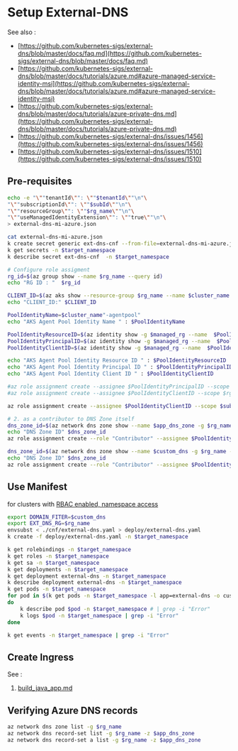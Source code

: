 # Setup External-DNS


See also :
- [https://github.com/kubernetes-sigs/external-dns/blob/master/docs/faq.md](https://github.com/kubernetes-sigs/external-dns/blob/master/docs/faq.md)
- [https://github.com/kubernetes-sigs/external-dns/blob/master/docs/tutorials/azure.md#azure-managed-service-identity-msi](https://github.com/kubernetes-sigs/external-dns/blob/master/docs/tutorials/azure.md#azure-managed-service-identity-msi)
- [https://github.com/kubernetes-sigs/external-dns/blob/master/docs/tutorials/azure-private-dns.md](https://github.com/kubernetes-sigs/external-dns/blob/master/docs/tutorials/azure-private-dns.md)
- [https://github.com/kubernetes-sigs/external-dns/issues/1456](https://github.com/kubernetes-sigs/external-dns/issues/1456)
- [https://github.com/kubernetes-sigs/external-dns/issues/1510](https://github.com/kubernetes-sigs/external-dns/issues/1510)

## Pre-requisites
```sh
echo -e "\""tenantId\"": \""$tenantId\""\n"\
"\""subscriptionId\"": \""$subId\""\n"\
"\""resourceGroup\"": \""$rg_name\""\n"\
"\""useManagedIdentityExtension\"": \""true\""\n"\
> external-dns-mi-azure.json

cat external-dns-mi-azure.json
k create secret generic ext-dns-cnf --from-file=external-dns-mi-azure.json -n $target_namespace
k get secrets -n $target_namespace
k describe secret ext-dns-cnf  -n $target_namespace

# Configure role assigment
rg_id=$(az group show --name $rg_name --query id)
echo "RG ID : "  $rg_id

CLIENT_ID=$(az aks show --resource-group $rg_name --name $cluster_name --query "servicePrincipalProfile.clientId" --output tsv)
echo "CLIENT_ID:" $CLIENT_ID 

PoolIdentityName=$cluster_name"-agentpool"
echo "AKS Agent Pool Identity Name " : $PoolIdentityName

PoolIdentityResourceID=$(az identity show -g $managed_rg --name  $PoolIdentityName --query id --output tsv)
PoolIdentityPrincipalID=$(az identity show -g $managed_rg --name  $PoolIdentityName --query principalId --output tsv)
PoolIdentityClientID=$(az identity show -g $managed_rg --name  $PoolIdentityName --query clientId --output tsv)

echo "AKS Agent Pool Identity Resource ID " : $PoolIdentityResourceID
echo "AKS Agent Pool Identity Principal ID " : $PoolIdentityPrincipalID
echo "AKS Agent Pool Identity Client ID " : $PoolIdentityClientID

#az role assignment create --assignee $PoolIdentityPrincipalID --scope $rg_id --role "Reader"
#az role assignment create --assignee $PoolIdentityClientID --scope $rg_id --role "Reader"

az role assignment create --assignee $PoolIdentityClientID --scope $subnet_id --role "Reader"

# 2. as a contributor to DNS Zone itself
dns_zone_id=$(az network dns zone show --name $app_dns_zone -g $rg_name --query id --output tsv)
echo "DNS Zone ID" $dns_zone_id
az role assignment create --role "Contributor" --assignee $PoolIdentityClientID --scope $dns_zone_id

dns_zone_id=$(az network dns zone show --name $custom_dns -g $rg_name --query id --output tsv)
echo "DNS Zone ID" $dns_zone_id
az role assignment create --role "Contributor" --assignee $PoolIdentityClientID --scope $dns_zone_id

```

## Use Manifest 
for clusters with [RBAC enabled, namespace access](https://github.com/kubernetes-sigs/external-dns/blob/master/docs/tutorials/azure.md#manifest-for-clusters-with-rbac-enabled-namespace-access)

```sh
export DOMAIN_FITER=$custom_dns
export EXT_DNS_RG=$rg_name
envsubst < ./cnf/external-dns.yaml > deploy/external-dns.yaml
k create -f deploy/external-dns.yaml -n $target_namespace

k get rolebindings -n $target_namespace
k get roles -n $target_namespace
k get sa -n $target_namespace
k get deployments -n $target_namespace
k get deployment external-dns -n $target_namespace
k describe deployment external-dns -n $target_namespace
k get pods -n $target_namespace
for pod in $(k get pods -n $target_namespace -l app=external-dns -o custom-columns=:metadata.name)
do
	k describe pod $pod -n $target_namespace # | grep -i "Error"
	k logs $pod -n $target_namespace | grep -i "Error"
done

k get events -n $target_namespace | grep -i "Error" 
```

## Create Ingress 

See :
1. [build_java_app.md](./build_java_app.md#create-kubernetes-internal-service)

## Verifying Azure DNS records
```sh
az network dns zone list -g $rg_name
az network dns record-set list -g $rg_name -z $app_dns_zone
az network dns record-set a list -g $rg_name -z $app_dns_zone

```